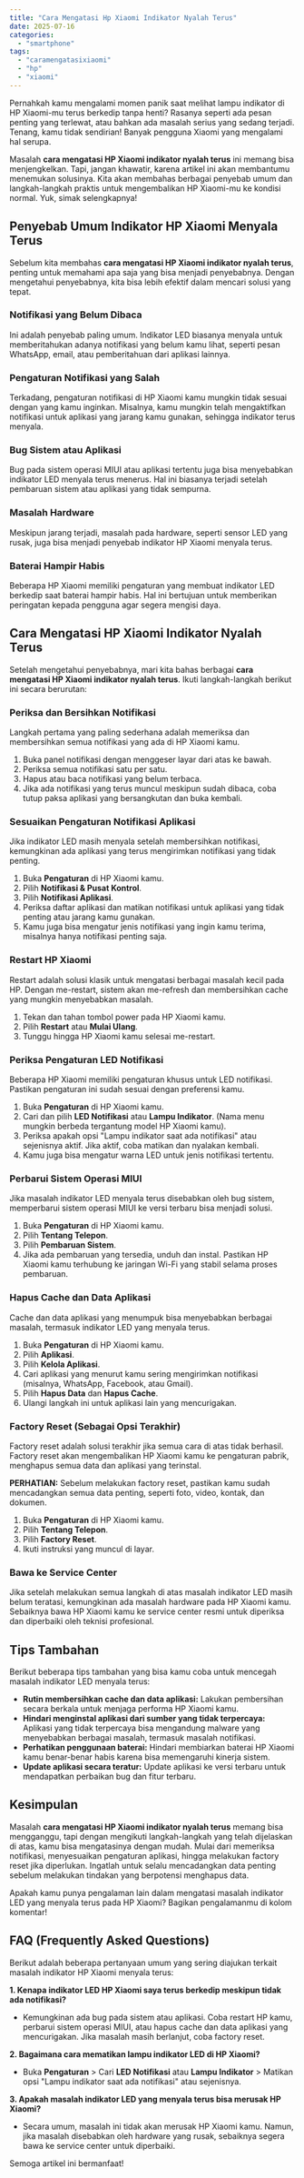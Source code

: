 ```yaml
---
title: "Cara Mengatasi Hp Xiaomi Indikator Nyalah Terus"
date: 2025-07-16
categories: 
  - "smartphone"
tags: 
  - "caramengatasixiaomi"
  - "hp"
  - "xiaomi"
---
```


Pernahkah kamu mengalami momen panik saat melihat lampu indikator di HP Xiaomi-mu terus berkedip tanpa henti? Rasanya seperti ada pesan penting yang terlewat, atau bahkan ada masalah serius yang sedang terjadi. Tenang, kamu tidak sendirian! Banyak pengguna Xiaomi yang mengalami hal serupa.

Masalah **cara mengatasi HP Xiaomi indikator nyalah terus** ini memang bisa menjengkelkan. Tapi, jangan khawatir, karena artikel ini akan membantumu menemukan solusinya. Kita akan membahas berbagai penyebab umum dan langkah-langkah praktis untuk mengembalikan HP Xiaomi-mu ke kondisi normal. Yuk, simak selengkapnya!

## Penyebab Umum Indikator HP Xiaomi Menyala Terus

Sebelum kita membahas **cara mengatasi HP Xiaomi indikator nyalah terus**, penting untuk memahami apa saja yang bisa menjadi penyebabnya. Dengan mengetahui penyebabnya, kita bisa lebih efektif dalam mencari solusi yang tepat.

### Notifikasi yang Belum Dibaca

Ini adalah penyebab paling umum. Indikator LED biasanya menyala untuk memberitahukan adanya notifikasi yang belum kamu lihat, seperti pesan WhatsApp, email, atau pemberitahuan dari aplikasi lainnya.

### Pengaturan Notifikasi yang Salah

Terkadang, pengaturan notifikasi di HP Xiaomi kamu mungkin tidak sesuai dengan yang kamu inginkan. Misalnya, kamu mungkin telah mengaktifkan notifikasi untuk aplikasi yang jarang kamu gunakan, sehingga indikator terus menyala.

### Bug Sistem atau Aplikasi

Bug pada sistem operasi MIUI atau aplikasi tertentu juga bisa menyebabkan indikator LED menyala terus menerus. Hal ini biasanya terjadi setelah pembaruan sistem atau aplikasi yang tidak sempurna.

### Masalah Hardware

Meskipun jarang terjadi, masalah pada hardware, seperti sensor LED yang rusak, juga bisa menjadi penyebab indikator HP Xiaomi menyala terus.

### Baterai Hampir Habis

Beberapa HP Xiaomi memiliki pengaturan yang membuat indikator LED berkedip saat baterai hampir habis. Hal ini bertujuan untuk memberikan peringatan kepada pengguna agar segera mengisi daya.

## Cara Mengatasi HP Xiaomi Indikator Nyalah Terus

Setelah mengetahui penyebabnya, mari kita bahas berbagai **cara mengatasi HP Xiaomi indikator nyalah terus**. Ikuti langkah-langkah berikut ini secara berurutan:

### Periksa dan Bersihkan Notifikasi

Langkah pertama yang paling sederhana adalah memeriksa dan membersihkan semua notifikasi yang ada di HP Xiaomi kamu.

1. Buka panel notifikasi dengan menggeser layar dari atas ke bawah.
2. Periksa semua notifikasi satu per satu.
3. Hapus atau baca notifikasi yang belum terbaca.
4. Jika ada notifikasi yang terus muncul meskipun sudah dibaca, coba tutup paksa aplikasi yang bersangkutan dan buka kembali.

### Sesuaikan Pengaturan Notifikasi Aplikasi

Jika indikator LED masih menyala setelah membersihkan notifikasi, kemungkinan ada aplikasi yang terus mengirimkan notifikasi yang tidak penting.

1. Buka **Pengaturan** di HP Xiaomi kamu.
2. Pilih **Notifikasi & Pusat Kontrol**.
3. Pilih **Notifikasi Aplikasi**.
4. Periksa daftar aplikasi dan matikan notifikasi untuk aplikasi yang tidak penting atau jarang kamu gunakan.
5. Kamu juga bisa mengatur jenis notifikasi yang ingin kamu terima, misalnya hanya notifikasi penting saja.

### Restart HP Xiaomi

Restart adalah solusi klasik untuk mengatasi berbagai masalah kecil pada HP. Dengan me-restart, sistem akan me-refresh dan membersihkan cache yang mungkin menyebabkan masalah.

1. Tekan dan tahan tombol power pada HP Xiaomi kamu.
2. Pilih **Restart** atau **Mulai Ulang**.
3. Tunggu hingga HP Xiaomi kamu selesai me-restart.

### Periksa Pengaturan LED Notifikasi

Beberapa HP Xiaomi memiliki pengaturan khusus untuk LED notifikasi. Pastikan pengaturan ini sudah sesuai dengan preferensi kamu.

1. Buka **Pengaturan** di HP Xiaomi kamu.
2. Cari dan pilih **LED Notifikasi** atau **Lampu Indikator**. (Nama menu mungkin berbeda tergantung model HP Xiaomi kamu).
3. Periksa apakah opsi "Lampu indikator saat ada notifikasi" atau sejenisnya aktif. Jika aktif, coba matikan dan nyalakan kembali.
4. Kamu juga bisa mengatur warna LED untuk jenis notifikasi tertentu.

### Perbarui Sistem Operasi MIUI

Jika masalah indikator LED menyala terus disebabkan oleh bug sistem, memperbarui sistem operasi MIUI ke versi terbaru bisa menjadi solusi.

1. Buka **Pengaturan** di HP Xiaomi kamu.
2. Pilih **Tentang Telepon**.
3. Pilih **Pembaruan Sistem**.
4. Jika ada pembaruan yang tersedia, unduh dan instal. Pastikan HP Xiaomi kamu terhubung ke jaringan Wi-Fi yang stabil selama proses pembaruan.

### Hapus Cache dan Data Aplikasi

Cache dan data aplikasi yang menumpuk bisa menyebabkan berbagai masalah, termasuk indikator LED yang menyala terus.

1. Buka **Pengaturan** di HP Xiaomi kamu.
2. Pilih **Aplikasi**.
3. Pilih **Kelola Aplikasi**.
4. Cari aplikasi yang menurut kamu sering mengirimkan notifikasi (misalnya, WhatsApp, Facebook, atau Gmail).
5. Pilih **Hapus Data** dan **Hapus Cache**.
6. Ulangi langkah ini untuk aplikasi lain yang mencurigakan.

### Factory Reset (Sebagai Opsi Terakhir)

Factory reset adalah solusi terakhir jika semua cara di atas tidak berhasil. Factory reset akan mengembalikan HP Xiaomi kamu ke pengaturan pabrik, menghapus semua data dan aplikasi yang terinstal.

**PERHATIAN:** Sebelum melakukan factory reset, pastikan kamu sudah mencadangkan semua data penting, seperti foto, video, kontak, dan dokumen.

1. Buka **Pengaturan** di HP Xiaomi kamu.
2. Pilih **Tentang Telepon**.
3. Pilih **Factory Reset**.
4. Ikuti instruksi yang muncul di layar.

### Bawa ke Service Center

Jika setelah melakukan semua langkah di atas masalah indikator LED masih belum teratasi, kemungkinan ada masalah hardware pada HP Xiaomi kamu. Sebaiknya bawa HP Xiaomi kamu ke service center resmi untuk diperiksa dan diperbaiki oleh teknisi profesional.

## Tips Tambahan

Berikut beberapa tips tambahan yang bisa kamu coba untuk mencegah masalah indikator LED menyala terus:

- **Rutin membersihkan cache dan data aplikasi:** Lakukan pembersihan secara berkala untuk menjaga performa HP Xiaomi kamu.
- **Hindari menginstal aplikasi dari sumber yang tidak terpercaya:** Aplikasi yang tidak terpercaya bisa mengandung malware yang menyebabkan berbagai masalah, termasuk masalah notifikasi.
- **Perhatikan penggunaan baterai:** Hindari membiarkan baterai HP Xiaomi kamu benar-benar habis karena bisa memengaruhi kinerja sistem.
- **Update aplikasi secara teratur:** Update aplikasi ke versi terbaru untuk mendapatkan perbaikan bug dan fitur terbaru.

## Kesimpulan

Masalah **cara mengatasi HP Xiaomi indikator nyalah terus** memang bisa mengganggu, tapi dengan mengikuti langkah-langkah yang telah dijelaskan di atas, kamu bisa mengatasinya dengan mudah. Mulai dari memeriksa notifikasi, menyesuaikan pengaturan aplikasi, hingga melakukan factory reset jika diperlukan. Ingatlah untuk selalu mencadangkan data penting sebelum melakukan tindakan yang berpotensi menghapus data.

Apakah kamu punya pengalaman lain dalam mengatasi masalah indikator LED yang menyala terus pada HP Xiaomi? Bagikan pengalamanmu di kolom komentar!

## FAQ (Frequently Asked Questions)

Berikut adalah beberapa pertanyaan umum yang sering diajukan terkait masalah indikator HP Xiaomi menyala terus:

**1\. Kenapa indikator LED HP Xiaomi saya terus berkedip meskipun tidak ada notifikasi?**

- Kemungkinan ada bug pada sistem atau aplikasi. Coba restart HP kamu, perbarui sistem operasi MIUI, atau hapus cache dan data aplikasi yang mencurigakan. Jika masalah masih berlanjut, coba factory reset.

**2\. Bagaimana cara mematikan lampu indikator LED di HP Xiaomi?**

- Buka **Pengaturan** > Cari **LED Notifikasi** atau **Lampu Indikator** > Matikan opsi "Lampu indikator saat ada notifikasi" atau sejenisnya.

**3\. Apakah masalah indikator LED yang menyala terus bisa merusak HP Xiaomi?**

- Secara umum, masalah ini tidak akan merusak HP Xiaomi kamu. Namun, jika masalah disebabkan oleh hardware yang rusak, sebaiknya segera bawa ke service center untuk diperbaiki.

Semoga artikel ini bermanfaat!
